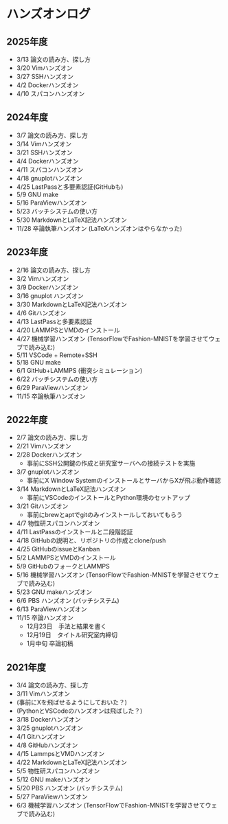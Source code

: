 # ハンズオンログ

## 2025年度

* 3/13 論文の読み方、探し方
* 3/20 Vimハンズオン
* 3/27 SSHハンズオン
* 4/2 Dockerハンズオン
* 4/10 スパコンハンズオン

## 2024年度

* 3/7 論文の読み方、探し方
* 3/14 Vimハンズオン
* 3/21 SSHハンズオン
* 4/4 Dockerハンズオン
* 4/11 スパコンハンズオン
* 4/18 gnuplotハンズオン
* 4/25 LastPassと多要素認証(GitHubも)
* 5/9 GNU make
* 5/16 ParaViewハンズオン
* 5/23 バッチシステムの使い方
* 5/30 MarkdownとLaTeX記法ハンズオン
* 11/28 卒論執筆ハンズオン (LaTeXハンズオンはやらなかった)

## 2023年度

* 2/16 論文の読み方、探し方
* 3/2 Vimハンズオン
* 3/9 Dockerハンズオン
* 3/16 gnuplot ハンズオン
* 3/30 MarkdownとLaTeX記法ハンズオン
* 4/6 Gitハンズオン
* 4/13 LastPassと多要素認証
* 4/20 LAMMPSとVMDのインストール
* 4/27 機械学習ハンズオン (TensorFlowでFashion-MNISTを学習させてウェブで読み込む)
* 5/11 VSCode + Remote+SSH
* 5/18 GNU make
* 6/1 GitHub+LAMMPS (衝突シミュレーション)
* 6/22 バッチシステムの使い方
* 6/29 ParaViewハンズオン
* 11/15 卒論執筆ハンズオン


## 2022年度

* 2/7 論文の読み方、探し方
* 2/21 Vimハンズオン
* 2/28 Dockerハンズオン
    * 事前にSSH公開鍵の作成と研究室サーバへの接続テストを実施
* 3/7 gnuplotハンズオン
    * 事前にX Window SystemのインストールとサーバからXが飛ぶ動作確認
* 3/14 MarkdownとLaTeX記法ハンズオン
    * 事前にVSCodeのインストールとPython環境のセットアップ
* 3/21 Gitハンズオン
    * 事前にbrewとaptでgitのみインストールしておいてもらう
* 4/7 物性研スパコンハンズオン
* 4/11 LastPassのインストールと二段階認証
* 4/18 GitHubの説明と、リポジトリの作成とclone/push
* 4/25 GitHubのissueとKanban
* 5/2 LAMMPSとVMDのインストール
* 5/9 GitHubのフォークとLAMMPS
* 5/16 機械学習ハンズオン (TensorFlowでFashion-MNISTを学習させてウェブで読み込む)
* 5/23 GNU makeハンズオン
* 6/6 PBS ハンズオン (バッチシステム)
* 6/13 ParaViewハンズオン
* 11/15 卒論ハンズオン
    * 12月23日　手法と結果を書く
    * 12月19日　タイトル研究室内締切
    * 1月中旬 卒論初稿

## 2021年度

* 3/4 論文の読み方、探し方
* 3/11 Vimハンズオン
* (事前にXを飛ばせるようにしておいた？)
* (PythonとVSCodeのハンズオンは飛ばした？)
* 3/18 Dockerハンズオン
* 3/25 gnuplotハンズオン
* 4/1 Gitハンズオン
* 4/8 GitHubハンズオン
* 4/15 LammpsとVMDハンズオン
* 4/22 MarkdownとLaTeX記法ハンズオン
* 5/5 物性研スパコンハンズオン
* 5/12 GNU makeハンズオン
* 5/20 PBS ハンズオン (バッチシステム)
* 5/27 ParaViewハンズオン
* 6/3 機械学習ハンズオン (TensorFlowでFashion-MNISTを学習させてウェブで読み込む)
